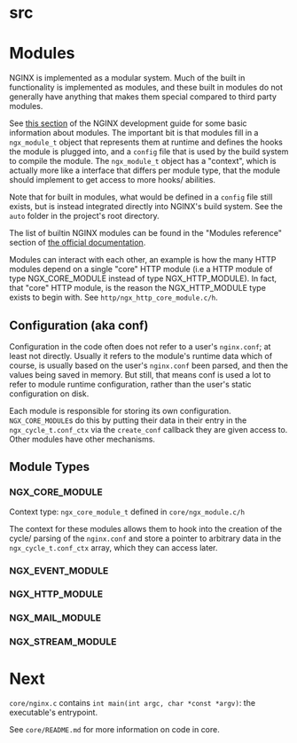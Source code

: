 # src

# Modules

NGINX is implemented as a modular system. Much of the built in functionality is
implemented as modules, and these built in modules do not generally have
anything that makes them special compared to third party modules.

See [this section](http://nginx.org/en/docs/dev/development_guide.html#Modules)
of the NGINX development guide for some basic information about modules. The
important bit is that modules fill in a `ngx_module_t` object that represents them
at runtime and defines the hooks the module is plugged into, and a `config` file
that is used by the build system to compile the module. The `ngx_module_t` object
has a "context", which is actually more like a interface that differs
per module type, that the module should implement to get access to more hooks/
abilities.

Note that for built in modules, what would be defined in a `config` file still exists, but is
instead integrated directly into NGINX's build system. See the `auto` folder in the project's root directory.

The list of builtin NGINX modules can be found in the "Modules reference" section of [the official documentation](https://nginx.org/en/docs/).

Modules can interact with each other, an example is how the many HTTP
modules depend on a single "core" HTTP module (i.e a HTTP module of type NGX_CORE_MODULE
instead of type NGX_HTTP_MODULE).
In fact, that "core" HTTP module, is the reason the NGX_HTTP_MODULE type exists to begin with.
See `http/ngx_http_core_module.c/h`.

## Configuration (aka conf)

Configuration in the code often does not refer to a user's `nginx.conf`; at least not directly.
Usually it refers to the module's runtime data which of course,
is usually based on the user's `nginx.conf` been parsed, and then the values
being saved in memory. But still, that means conf is used a lot to refer to module runtime configuration,
rather than the user's static configuration on disk.

Each module is responsible for storing its own configuration. `NGX_CORE_MODULE`s
do this by putting their data in their entry in the `ngx_cycle_t.conf_ctx` via
the `create_conf` callback they are given access to. Other modules have other
mechanisms.

## Module Types

### NGX_CORE_MODULE

Context type: `ngx_core_module_t` defined in `core/ngx_module.c/h`

The context for these modules allows them to hook into the creation of the cycle/
parsing of the `nginx.conf` and store a pointer to arbitrary data in the
`ngx_cycle_t.conf_ctx` array, which they can access later.

### NGX_EVENT_MODULE

### NGX_HTTP_MODULE

### NGX_MAIL_MODULE

### NGX_STREAM_MODULE

# Next

`core/nginx.c` contains `int main(int argc, char *const *argv)`: the executable's entrypoint.

See `core/README.md` for more information on code in core.
